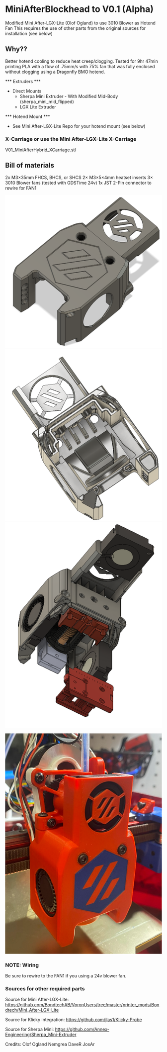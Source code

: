 # MiniAfterBlockhead to V0.1 (Alpha)

Modified Mini After-LGX-Lite (Olof Ogland) to use 3010 Blower as Hotend Fan
This requires the use of other parts from the original sources for installation (see below)

## Why??
Better hotend cooling to reduce heat creep/clogging.  Tested for 9hr 47min printing PLA with a flow of .75mm/s with 75% fan that was fully enclosed without clogging using a Dragonfly BMO hotend.


*** Extruders ***
- Direct Mounts
    - Sherpa Mini Extruder - With Modified Mid-Body (sherpa_mini_mid_flipped)
    - LGX Lite Extruder

*** Hotend Mount ***
- See Mini After-LGX-Lite Repo for your hotend mount (see below)

### X-Carriage or use the Mini After-LGX-Lite X-Carriage
V01_MiniAfterHybrid_XCarriage.stl  

## Bill of materials
2x M3×35mm FHCS, BHCS, or SHCS
2× M3×5×4mm heatset inserts
3× 3010 Blower fans (tested with GDSTime 24v)
1x JST 2-Pin connector to rewire for FAN1

![](images/CAD.png)
![](images/CAD2.png)
![](images/CAD3.png)

![](images/Photo.png)

### NOTE: Wiring ###
Be sure to rewire to the FAN1 if you using a 24v blower fan.

### Sources for other required parts
Source for Mini After-LGX-Lite: https://github.com/BondtechAB/VoronUsers/tree/master/printer_mods/Bondtech/Mini_After-LGX-Lite

Source for Klicky integration: https://github.com/jlas1/Klicky-Probe

Source for Sherpa Mini: https://github.com/Annex-Engineering/Sherpa_Mini-Extruder

Credits: 
Olof Ogland
Nemgrea
DaveR
JosAr



